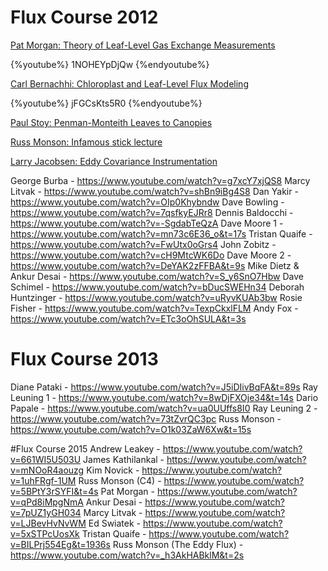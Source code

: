 # Flux Course 2012
[Pat Morgan: Theory of Leaf-Level Gas Exchange Measurements](https://www.youtube.com/watch?v=1NOHEYpDjQw)

{%youtube%} 1NOHEYpDjQw {%endyoutube%}

[Carl Bernachhi: Chloroplast and Leaf-Level Flux Modeling](https://www.youtube.com/watch?v=jFGCsKts5R0)

{%youtube%} jFGCsKts5R0 {%endyoutube%}

[Paul Stoy: Penman-Monteith Leaves to Canopies](https://www.youtube.com/watch?v=KeqG6B1DHdc)

[Russ Monson: Infamous stick lecture](https://www.youtube.com/watch?v=hMvbNw66r5s)

[Larry Jacobsen: Eddy Covariance Instrumentation](https://www.youtube.com/watch?v=ih1kN_19Ngc)

George Burba - https://www.youtube.com/watch?v=g7xcY7xjQS8 
Marcy Litvak - https://www.youtube.com/watch?v=shBn9iBg4S8 
Dan Yakir - https://www.youtube.com/watch?v=OIp0Khybndw 
Dave Bowling - https://www.youtube.com/watch?v=7qsfkyEJRr8 
Dennis Baldocchi - https://www.youtube.com/watch?v=-SgdabTeQzA 
Dave Moore 1 - https://www.youtube.com/watch?v=mn73c6E36_o&t=17s 
Tristan Quaife - https://www.youtube.com/watch?v=FwUtx0oGrs4 
John Zobitz - https://www.youtube.com/watch?v=cH9MtcWK6Do 
Dave Moore 2 - https://www.youtube.com/watch?v=DeYAK2zFFBA&t=9s 
Mike Dietz & Ankur Desai - https://www.youtube.com/watch?v=S_y6SnO7Hbw 
Dave Schimel - https://www.youtube.com/watch?v=bDucSWEHn34 
Deborah Huntzinger - https://www.youtube.com/watch?v=uRyvKUAb3bw 
Rosie Fisher - https://www.youtube.com/watch?v=TexpCkxlFLM 
Andy Fox - https://www.youtube.com/watch?v=ETc3oOhSULA&t=3s 

# Flux Course 2013
Diane Pataki - https://www.youtube.com/watch?v=J5iDIivBqFA&t=89s 
Ray Leuning 1 - https://www.youtube.com/watch?v=8wDjFXOje34&t=14s 
Dario Papale - https://www.youtube.com/watch?v=ua0UUffs8I0 
Ray Leuning 2 - https://www.youtube.com/watch?v=73tZvrQC3pc 
Russ Monson - https://www.youtube.com/watch?v=O1k03ZaW6Xw&t=15s 

#Flux Course 2015
Andrew Leakey - https://www.youtube.com/watch?v=661WI5U503U 
James Kathilankal - https://www.youtube.com/watch?v=mNOoR4aouzg 
Kim Novick - https://www.youtube.com/watch?v=1uhFRgf-1UM 
Russ Monson (C4) - https://www.youtube.com/watch?v=5BPtY3rSYFI&t=4s 
Pat Morgan - https://www.youtube.com/watch?v=qPd8iMpgNmA 
Ankur Desai - https://www.youtube.com/watch?v=7pUZ1yGH034 
Marcy Litvak - https://www.youtube.com/watch?v=LJBevHvNvWM 
Ed Swiatek - https://www.youtube.com/watch?v=5xSTPcUosXk 
Tristan Quaife - https://www.youtube.com/watch?v=BILPrj554Eg&t=1936s 
Russ Monson (The Eddy Flux) - https://www.youtube.com/watch?v=_h3AkHABklM&t=2s 





